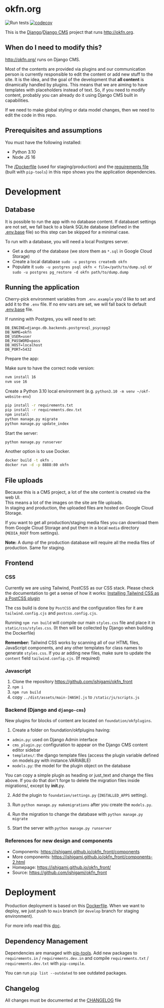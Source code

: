 # okfn.org

![Run tests](https://github.com/okfn/website/workflows/Run%20tests/badge.svg?branch=main)
[![codecov](https://codecov.io/gh/okfn/website/branch/master/graph/badge.svg?token=tYNQSAiFYu)](https://codecov.io/gh/okfn/website)

This is the [Django](https://www.djangoproject.com/)/[Django CMS](https://www.django-cms.org/) project that runs <http://okfn.org>.


## When do I need to modify this?

http://okfn.org/ runs on Django CMS. 

Most of the contents are provided via plugins and our communication person is currently responsible to edit the content or add new stuff 
to the site. It is the idea, and the goal of the development that **all content** is dinamically handled by plugins. This means that we
are aiming to have templates with placeholders instead of text. So, if you need to modify content, probably you can already do it using
Django CMS built in capabilities.

If we need to make global styling or data model changes, then we need to edit the code in this repo.

## Prerequisites and assumptions

You must have the following installed:

- Python 3.10
- Node JS 16

The [/Dockerfile](/Dockerfile) (used for staging/production) and the [requirements file](/requirements.txt)
(built with `pip-tools`) in this repo shows you the application dependencies.

# Development

## Database

It is possible to run the app with no database content. If databaset settings are not set,
we fall back to a blank SQLite database (defined in the [.env.base](/.env.base) file)
so this step can be skipped for a minimal case.

To run with a database, you will need a local Postgres server.

- Get a dump of the database (we store them as `*.sql` in Google Cloud Storage)
- Create a local database `sudo -u postgres createdb okfn`
- Populate it `sudo -u postgres psql okfn < file=/path/to/dump.sql` or `sudo -u postgres pg_restore -d okfn path/to/dump.dump`

## Running the application

Cherry-pick environment variables from `.env.example` you'd like to set and add it to the `.env` file.
If no env vars are set, we will fall back to default [.env.base](/.env.base) file.

If running with Postgres, you will need to set:

```
DB_ENGINE=django.db.backends.postgresql_psycopg2
DB_NAME=okfn
DB_USER=user
DB_PASSWORD=pass
DB_HOST=localhost
DB_PORT=5432
```

Prepare the app:

Make sure to have the correct node version:

```bash
nvm install 16
nvm use 16
```

Create a Python 3.10 local environment (e.g. `python3.10 -m venv ~/okf-website-env`)

```bash
pip install -r requirements.txt
pip install -r requirements.dev.txt
npm install
python manage.py migrate
python manage.py update_index
```

Start the server:

```bash
python manage.py runserver
```

Another option is to use Docker.

```bash
docker build -t okfn .
docker run -d -p 8888:80 okfn
```

## File uploads

Because this is a CMS project, a lot of the site content is created via the web UI.  
This means a lot of the images on the site are file uploads.  
In staging and production, the uploaded files are hosted on Google Cloud Storage.

If you want to get all production/staging media files you can download them from Google
Cloud Storage and put them in a local `media` directory (`MEDIA_ROOT` from settings).

**Note:** A dump of the production database will require all the media files of production.
Same for staging.


## Frontend

### CSS

Currently we are using Tailwind, PostCSS as our CSS stack. Please check the documentation to get a sense
of how it works: [Installing Tailwind CSS as a PostCSS plugin](https://tailwindcss.com/docs/installation/using-postcss)

The css build is done by `PostCSS` and the configuration files for it are `tailwind.config.cjs` and `postcss.config.cjs`.

Running `npm run build` will compile our main `styles.css` file and place it in `static/css/styles.css`. (It then will be collected by 
Django when building the Dockerfile)

**Remember:** Tailwind CSS works by scanning all of our HTML files, JavaScript components, and any other templates
 for class names to generate `styles.css`. If you ar adding new files, make sure to update the `content` field `tailwind.config.cjs`. 
 (If required)


### Javascript

1. Clone the repository https://github.com/ishigami/okfn_front
2. `npm i`
3. `npm run build`
4. copy `../dist/assets/main-[HASH].js` to `/static/js/scripts.js`

### Backend (Django and `django-cms`)

New plugins for blocks of content are located on `foundation/okfplugins`.

1. Create a folder on foundation/okfplugins having:
 * `admin.py`: used on Django Admin interface
 * `cms_plugin.py`: configuration to appear on the Django CMS content editor sidebar
 * `templates/`: the django template files (access the plugin variable defined on models.py with instance.VARIABLE)
 * `models.py`: the model for the plugin object on the database

 You can copy a simple plugin as heading or just_text and change the files above. If you do that don't forge to delete the migration files inside migrations/, except by __init__.py.

2. Add the plugin to `foundation/settings.py` (`INSTALLED_APPS` setting).

3. Run `python manage.py makemigrations` after you create the `models.py`.

4. Run the migration to change the database with `python manage.py migrate`

5. Start the server with `python manage.py runserver`

### References for new design and components

 * Components: https://ishigami.github.io/okfn_front/components
 * More components: https://ishigami.github.io/okfn_front/components-2.html
 * Homepage: https://ishigami.github.io/okfn_front/
 * Source: https://github.com/ishigami/okfn_front



# Deployment

Production deployment is based on this [Dockerfile](/Dockerfile). When we want to deploy,
we just push to `main` branch (or `develop` branch for staging environment).

For more info read this [doc](/docs/cloud/google-deploy.md).  

## Dependency Management

Dependencies are managed with [pip-tools](https://github.com/jazzband/pip-tools).
Add new packages to `requirements.in` / `requirements.dev.in` 
and compile `requirements.txt` / `requirements.dev.txt` with `pip-compile`.

You can run `pip list --outdated` to see outdated packages.

## Changelog

All changes must be documented at the [CHANGELOG](CHANGELOG.md) file
